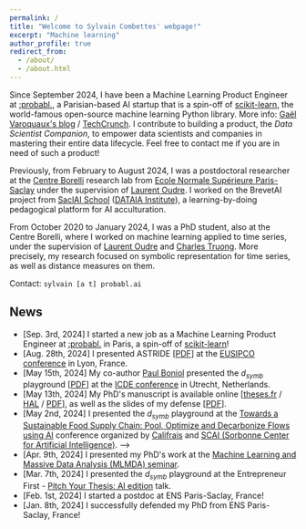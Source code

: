 ```yaml
---
permalink: /
title: "Welcome to Sylvain Combettes' webpage!"
excerpt: "Machine learning"
author_profile: true
redirect_from:
  - /about/
  - /about.html
---
```


Since September 2024, I have been a Machine Learning Product Engineer at [:probabl.](https://probabl.ai/), a Parisian-based AI startup that is a spin-off of <a href="https://scikit-learn.org/stable/">scikit-learn</a>, the world-famous open-source machine learning Python library. More info: <a href="https://gael-varoquaux.info/programming/promoting-open-source-from-inria-to-probabl.html">Gaël Varoquaux's blog</a> / <a href="https://techcrunch.com/2024/02/01/probabl-is-a-new-ai-company-built-around-popular-library-scikit-learn/">TechCrunch</a>.
I contribute to building a product, the <i>Data Scientist Companion</i>, to empower data scientists and companies in mastering their entire data lifecycle.
Feel free to contact me if you are in need of such a product!

Previously, from February to August 2024, I was a postdoctoral researcher at the [Centre Borelli](https://centreborelli.ens-paris-saclay.fr/en) research lab from [Ecole Normale Supérieure Paris-Saclay](https://ens-paris-saclay.fr/en) under the supervision of [Laurent Oudre](http://www.laurentoudre.fr).
I worked on the BrevetAI project from [SaclAI School](https://www.dataia.eu/en/saclai-school) ([DATAIA Institute](https://www.dataia.eu/en)), a learning-by-doing pedagogical platform for AI acculturation.

From October 2020 to January 2024, I was a PhD student, also at the Centre Borelli, where I worked on machine learning applied to time series, under the supervision of [Laurent Oudre](http://www.laurentoudre.fr) and [Charles Truong](https://charles.doffy.net/).
More precisely, my research focused on symbolic representation for time series, as well as distance measures on them.

Contact: `sylvain [a t] probabl.ai`

## News
- [Sep. 3rd, 2024] I started a new job as a Machine Learning Product Engineer at [:probabl.](https://probabl.ai/) in Paris, a spin-off of <a href="https://scikit-learn.org/stable/">scikit-learn</a>!
- [Aug. 28th, 2024] I presented ASTRIDE [<a href="https://eurasip.org/Proceedings/Eusipco/Eusipco2024/pdfs/0001962.pdf">PDF</a>] at the <a href="https://eusipcolyon.sciencesconf.org/">EUSIPCO conference</a> in Lyon, France.
- [May 15th, 2024] My co-author <a href="https://boniolp.github.io/">Paul Boniol</a> presented the $d_{symb}$ playground [<a href="http://www.laurentoudre.fr/publis/dsymb_demo.pdf">PDF</a>] at the <a href="https://icde2024.github.io/">ICDE conference</a> in Utrecht, Netherlands.
- [May 13th, 2024] My PhD's manuscript is available online [<a href="https://theses.fr/2024UPASM002">theses.fr</a> / <a href="https://theses.hal.science/tel-04573912">HAL</a> / <a href="https://theses.hal.science/tel-04573912v1/document">PDF</a>], as well as the slides of my defense [<a href="/files/2024_01_08_phd_defense.pdf">PDF</a>].
- [May 2nd, 2024] I presented the $d_{symb}$ playground at the <a href="https://www.sorbonne-universite.fr/evenements/vers-une-supply-chain-alimentaire-durable">Towards a Sustainable Food Supply Chain: Pool, Optimize and Decarbonize Flows using AI</a> conference organized by <a href="https://www.califrais.fr/">Califrais</a> and <a href="https://scai.sorbonne-universite.fr/">SCAI (Sorbonne Center for Artificial Intelligence)</a>. -->
- [Apr. 9th, 2024] I presented my PhD's work at the <a href="https://centreborelli.ens-paris-saclay.fr/fr/SMLMDA">Machine Learning and Massive Data Analysis (MLMDA) seminar</a>.
- [Mar. 7th, 2024] I presented the $d_{symb}$ playground at the Entrepreneur First - <a href=" https://lu.ma/rfwio7jg">Pitch Your Thesis: AI edition</a> talk.
- [Feb. 1st, 2024] I started a postdoc at ENS Paris-Saclay, France!
- [Jan. 8th, 2024] I successfully defended my PhD from ENS Paris-Saclay, France!